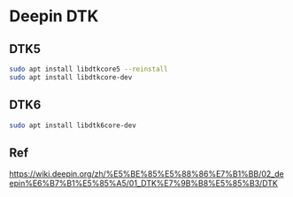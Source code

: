 # Deepin DTK

## DTK5

```bash
sudo apt install libdtkcore5 --reinstall
sudo apt install libdtkcore-dev
```

## DTK6

```bash
sudo apt install libdtk6core-dev
```

## Ref

https://wiki.deepin.org/zh/%E5%BE%85%E5%88%86%E7%B1%BB/02_deepin%E6%B7%B1%E5%85%A5/01_DTK%E7%9B%B8%E5%85%B3/DTK
